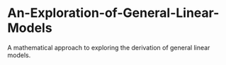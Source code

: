 # An-Exploration-of-General-Linear-Models
A mathematical approach to exploring the derivation of general linear models.
